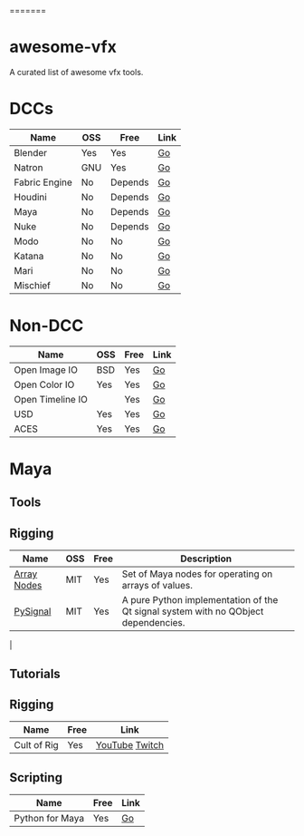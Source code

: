 =======
# awesome-vfx
A curated list of awesome vfx tools.

DCCs
==========

|Name         |OSS      |Free    |Link|
|-------      |--       |--------|----|
|Blender      |Yes      |Yes     |[Go](https://www.blender.org/)|
|Natron       |GNU      |Yes     |[Go](http://natron.fr/)
|Fabric Engine|No       |Depends |[Go](http://fabricengine.com/)
|Houdini      |No       |Depends |[Go](https://www.sidefx.com/)|
|Maya         |No       |Depends |[Go](https://www.autodesk.com/education/free-software/maya)|
|Nuke         |No       |Depends |[Go](https://www.foundry.com/products/nuke)
|Modo         |No       |No      |[Go](https://www.foundry.com/products/modo)
|Katana       |No       |No      |[Go](https://www.foundry.com/products/katana)
|Mari         |No       |No      |[Go](https://www.foundry.com/products/mari)
|Mischief     |No       |No      |[Go](https://www.madewithmischief.com/)


Non-DCC
==========
|Name            |OSS |Free    |Link                          
|----------------|----|--------|------------------------------
|Open Image IO   |BSD |Yes     |[Go](https://github.com/OpenImageIO/oiio)|
|Open Color IO   |Yes |Yes     |[Go](http://opencolorio.org/)
|Open Timeline IO|    |Yes     |[Go](http://opentimelineio.org/)
|USD             |Yes |Yes     |[Go](https://github.com/PixarAnimationStudios/USD)
|ACES            |Yes |Yes     |[Go](https://github.com/ampas/aces-dev/)



Maya
==========

Tools
----------

## Rigging


|Name                                                 |OSS  |Free    |Description
|-----------------------------------------------------|-----|--------|----|
|[Array Nodes](https://github.com/yantor3d/arrayNodes)|MIT  |Yes     |Set of Maya nodes for operating on arrays of values.
|[PySignal](https://github.com/dgovil/PySignal)       |MIT  |Yes     |A pure Python implementation of the Qt signal system with no QObject dependencies.
|





Tutorials
----------

## Rigging
|Name           |Free    |Link
|---------------|--------|----------------------------------------------------------------------------|
|Cult of Rig    |Yes     |[YouTube](http://youtube.com/cultofrig) [Twitch](http://twitch.tv/cultofrig)|

## Scripting
|Name           |Free    |Link
|---------------|--------|----------------------------------------------------------------------------|
|Python for Maya|Yes   |[Go](http://dgovil.com/blog/2016/11/18/python-for-maya-course/)
